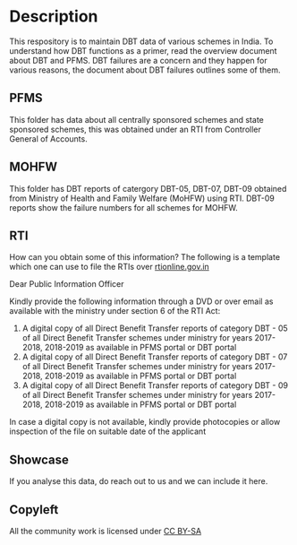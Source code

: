 # Description

This respository is to maintain DBT data of various schemes in India. To understand how DBT functions as a primer, read the overview document about DBT and PFMS. DBT failures are a concern and they happen for various reasons, the document about DBT failures outlines some of them. 

## PFMS

This folder has data about all centrally sponsored schemes and state sponsored schemes, this was obtained under an RTI from Controller General of Accounts. 

## MOHFW

This folder has DBT reports of catergory DBT-05, DBT-07, DBT-09 obtained from Ministry of Health and Family Welfare (MoHFW) using RTI. DBT-09 reports show the failure numbers for all schemes for MOHFW.

## RTI

How can you obtain some of this information? The following is a template which one can use to file the RTIs over [rtionline.gov.in](rtionline.gov.in)

Dear Public Information Officer

Kindly provide the following information through a DVD or over email as available with the ministry under section 6 of the RTI Act:

1. A digital copy of all Direct Benefit Transfer reports of category DBT - 05 of all Direct Benefit Transfer schemes under ministry for years 2017-2018, 2018-2019 as available in PFMS portal or DBT portal
2. A digital copy of all Direct Benefit Transfer reports of category DBT - 07 of all Direct Benefit Transfer schemes under ministry for years 2017-2018, 2018-2019 as available in PFMS portal or DBT portal
3. A digital copy of all Direct Benefit Transfer reports of category DBT - 09 of all Direct Benefit Transfer schemes under ministry for years 2017-2018, 2018-2019 as available in PFMS portal or DBT portal

In case a digital copy is not available, kindly provide photocopies or allow inspection of the file on suitable date of the applicant

## Showcase

If you analyse this data, do reach out to us and we can include it here.

## Copyleft

All the community work is licensed under [CC BY-SA](https://creativecommons.org/licenses/by-sa/4.0/legalcode) 
